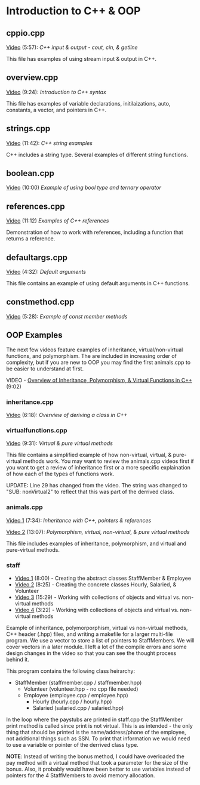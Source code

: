 # Introduction to C++ & OOP

## cppio.cpp

[Video](https://youtu.be/QqgYq7edw40) (5:57): *C++ input & output - cout, cin, & getline*

This file has examples of using stream input & output in C++.

## overview.cpp

[Video](https://youtu.be/pROtrtS9D5U) (9:24): *Introduction to C++ syntax*

This file has examples of variable declarations, initilaizations, auto, constants, a vector, and pointers in C++.

## strings.cpp

[Video](https://youtu.be/XRQbpeFrUsA) (11:42): *C++ string examples*

C++ includes a string type.  Several examples of different string functions.

## boolean.cpp

[Video](https://youtu.be/ua0BtWg6McY) (10:00) *Example of using bool type and ternary operator*

## references.cpp

[Video](https://youtu.be/kTGKQ-GJk8M) (11:12) *Examples of C++ references*

Demonstration of how to work with references, including a function that returns a reference.

## defaultargs.cpp

[Video](https://youtu.be/T7DV_ssN9-c) (4:32): *Default arguments*

This file contains an example of using default arguments in C++ functions.

## constmethod.cpp

[Video](https://youtu.be/OYuGREPfJEs) (5:28): *Example of const member methods*

## OOP Examples

The next few videos feature examples of inheritance, virtual/non-virtual functions, and polymorphism.  The are included in increasing order of complexity, but if you are new to OOP you may find the first animals.cpp to be easier to understand at first.  

VIDEO - [Overview of Inheritance, Polymorphism, & Virtual Functions in C++](https://youtu.be/maKD6_I45O0) (9:02)

### inheritance.cpp

[Video](https://youtu.be/UIEh1HWJNZM) (6:18): *Overview of deriving a class in C++*

### virtualfunctions.cpp

[Video](https://youtu.be/qqXOivZ6ZLA) (9:31): *Virtual & pure virtual methods*

This file contains a simplified example of how non-virtual, virtual, & pure-virtual methods work.  You may want to review the animals.cpp videos first if you want to get a review of inheritance first or a more specific explaination of how each of the types of functions work.  

UPDATE: Line 29 has changed from the video.  The string was changed to "SUB: nonVirtual2" to reflect that this was part of the derrived class.

### animals.cpp

[Video 1](https://youtu.be/zvgwLT4FSQg) (7:34): *Inheritance with C++, pointers & references*

[Video 2](https://youtu.be/TB50U8UoA78) (13:07): *Polymorphism, virtual, non-virtual, & pure virtual methods*

This file includes examples of inheritance, polymorphism, and virtual and pure-virtual methods.  

### staff

- [Video 1](https://youtu.be/rNrPJnndOz4) (8:00) - Creating the abstract classes StaffMember & Employee
- [Video 2](https://youtu.be/Hfb9JCOo8Lw) (8:25) - Creating the concrete classes Hourly, Salaried, & Volunteer
- [Video 3](https://youtu.be/_43ZUcLYMUk) (15:29) - Working with collections of objects and virtual vs. non-virtual methods
- [Video 4](https://youtu.be/cT3NatYvXpE) (3:22) - Working with collections of objects and virtual vs. non-virtual methods

Example of inheritance, polymorporphism, virtual vs non-virtual methods, C++ header (.hpp) files, and writing a makefile for a larger multi-file program.  We use a vector to store a list of pointers to StaffMembers.  We will cover vectors in a later module.  I left a lot of the compile errors and some design changes in the video so that you can see the thought process behind it.

This program contains the following class heirarchy:

- StaffMember (staffmember.cpp / staffmember.hpp)
  - Volunteer (volunteer.hpp - no cpp file needed)
  - Employee (employee.cpp / employee.hpp)
    - Hourly (hourly.cpp / hourly.hpp)
    - Salaried (salaried.cpp / salaried.hpp)

In the loop where the paystubs are printed in staff.cpp the StaffMember print method is called since print is not virtual.  This is as intended - the only thing that should be printed is the name/address/phone of the employee, not additional things such as SSN.  To print that information we would need to use a variable or pointer of the derrived class type.

**NOTE**: Instead of writing the bonus method, I could have overloaded the pay method with a virtual method that took a parameter for the size of the bonus.  Also, it probably would have been better to use variables instead of pointers for the 4 StaffMembers to avoid memory allocation.  
